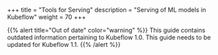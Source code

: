 +++
title = "Tools for Serving"
description = "Serving of ML models in Kubeflow"
weight = 70
+++

{{% alert title="Out of date" color="warning" %}}
This guide contains outdated information pertaining to Kubeflow 1.0. This guide
needs to be updated for Kubeflow 1.1.
{{% /alert %}}

